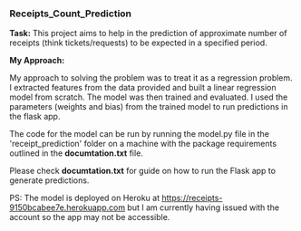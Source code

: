 ### Receipts_Count_Prediction

**Task:** 
This project aims to help in the prediction of approximate number of receipts (think tickets/requests) to be expected in a specified period.

**My Approach:**

My approach to solving the problem was to treat it as a regression problem. I extracted features from the data
provided and built a linear regression model from scratch. The model was then trained and evaluated.
I used the parameters (weights and bias) from the trained model to run predictions in the flask app.

The code for the model can be run by running the model.py file in the 'receipt_prediction' folder on a machine with the
package requirements outlined in the **documtation.txt** file. 

Please check **documtation.txt** for guide on how to run the Flask app to generate predictions.

PS: The model is deployed on Heroku at https://receipts-9150bcabee7e.herokuapp.com but I am currently having issued with the account so the app may not be accessible.


